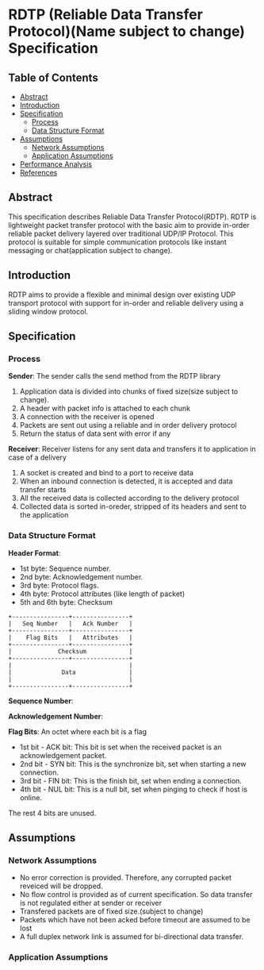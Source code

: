 # RDTP (Reliable Data Transfer Protocol)(Name subject to change) Specification

## Table of Contents

- [Abstract](#abstract)
- [Introduction](#introduction)
- [Specification](#specification)
    - [Process](#process)
    - [Data Structure Format](#data-structure-formal)
- [Assumptions](#assumptions)
    - [Network Assumptions](#network-assumptions)
    - [Application Assumptions](#application-assumptions)
- [Performance Analysis](#performance-analysis)
- [References](#references)


## Abstract

This specification describes Reliable Data Transfer Protocol(RDTP). RDTP is lightweight 
packet transfer protocol with the basic aim to provide in-order reliable packet delivery 
layered over traditional UDP/IP Protocol. This protocol is suitable for simple 
communication protocols like instant messaging or chat(application subject to change).


## Introduction

RDTP aims to provide a flexible and minimal design over existing UDP transport protocol 
with support for in-order and reliable delivery using a sliding window protocol.


## Specification

### Process

**Sender**: The sender calls the send method from the RDTP library
1) Application data is divided into chunks of fixed size(size subject to change).
2) A header with packet info is attached to each chunk
3) A connection with the receiver is opened
4) Packets are sent out using a reliable and in order delivery protocol
5) Return the status of data sent with error if any

**Receiver**: Receiver listens for any sent data and transfers it to application in case
of a delivery
1) A socket is created and bind to a port to receive data
2) When an inbound connection is detected, it is accepted and data transfer starts
3) All the received data is collected according to the delivery protocol
4) Collected data is sorted in-oreder, stripped of its headers and sent to the application


### Data Structure Format

**Header Format**:
- 1st byte: Sequence number.
- 2nd byte: Acknowledgement number.
- 3rd byte: Protocol flags.
- 4th byte: Protocol attributes (like length of packet)
- 5th and 6th byte: Checksum

```
+----------------+----------------+
|   Seq Number   |   Ack Number   |
+----------------+----------------+
|    Flag Bits   |   Attributes   |
+----------------+----------------+
|             Checksum            |
+----------------+----------------+
|                                 |
|              Data               |
|                                 |
+----------------+----------------+
```

**Sequence Number**: 

**Acknowledgement Number**:

**Flag Bits**: An octet where each bit is a flag
- 1st bit - ACK bit: This bit is set when the received packet is an acknowledgement packet.
- 2nd bit - SYN bit: This is the synchronize bit, set when starting a new connection.
- 3rd bit - FIN bit: This is the finish bit, set when ending a connection.
- 4th bit - NUL bit: This is a null bit, set when pinging to check if host is online.

The rest 4 bits are unused.


## Assumptions

### Network Assumptions
- No error correction is provided. Therefore, any corrupted packet reveiced will be dropped.
- No flow control is provided as of current specification. So data transfer is not regulated 
    either at sender or receiver
- Transfered packets are of fixed size.(subject to change)
- Packets which have not been acked before timeout are assumed to be lost
- A full duplex network link is assumed for bi-directional data transfer.

### Application Assumptions

